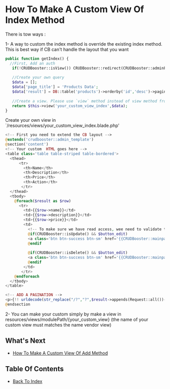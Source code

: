 # How To Make A Custom View Of Index Method

There is tow ways : 

1- A way to custom the index method is override the existing index method. This is best way if CB can't handle the layout that you want

```php
public function getIndex() {
  //First, Add an auth
   if(!CRUDBooster::isView()) CRUDBooster::redirect(CRUDBooster::adminPath(),trans('crudbooster.denied_access'));
   
   //Create your own query 
   $data = [];
   $data['page_title'] = 'Products Data';
   $data['result'] = DB::table('products')->orderby('id','desc')->paginate(10);
    
   //Create a view. Please use `view` method instead of view method from laravel.
   return $this->view('your_custom_view_index',$data);
}
```

Create your own view in `/resources/views/your_custom_view_index.blade.php'
```php
<!-- First you need to extend the CB layout -->
@extends('crudbooster::admin_template')
@section('content')
<!-- Your custom  HTML goes here -->
<table class='table table-striped table-bordered'>
  <thead>
      <tr>
        <th>Name</th>
        <th>Description</th>
        <th>Price</th>
        <th>Action</th>
       </tr>
  </thead>
  <tbody>
    @foreach($result as $row)
      <tr>
        <td>{{$row->name}}</td>
        <td>{{$row->description}}</td>
        <td>{{$row->price}}</td>
        <td>
          <!-- To make sure we have read access, wee need to validate the privilege -->
          @if(CRUDBooster::isUpdate() && $button_edit)
          <a class='btn btn-success btn-sm' href='{{CRUDBooster::mainpath("edit/$row->id")}}'>Edit</a>
          @endif
          
          @if(CRUDBooster::isDelete() && $button_edit)
          <a class='btn btn-success btn-sm' href='{{CRUDBooster::mainpath("delete/$row->id")}}'>Delete</a>
          @endif
        </td>
       </tr>
    @endforeach
  </tbody>
</table>

<!-- ADD A PAGINATION -->
<p>{!! urldecode(str_replace("/?","?",$result->appends(Request::all())->render())) !!}</p>
@endsection
```

2- You can make your custom simply by make a view in resources/views/modulePath/{your_custom_view} (the name of your custom view must matches the name vendor view)

## What's Next
- [How To Make A Custom View Of Add Method](./how-custom-view-add.md)

## Table Of Contents
- [Back To Index](./index.md)

